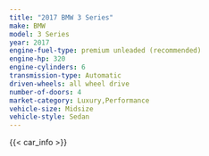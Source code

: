 ```yaml
---
title: "2017 BMW 3 Series"
make: BMW
model: 3 Series
year: 2017
engine-fuel-type: premium unleaded (recommended)
engine-hp: 320
engine-cylinders: 6
transmission-type: Automatic
driven-wheels: all wheel drive
number-of-doors: 4
market-category: Luxury,Performance
vehicle-size: Midsize
vehicle-style: Sedan
---
```


{{< car_info >}}
